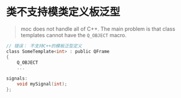 # 类不支持模类定义板泛型

> moc does not handle all of C++. The main problem is that class templates cannot have the `Q_OBJECT` macro.

```h
// 错误： 不支持C++的模板泛型定义
class SomeTemplate<int> : public QFrame
{
    Q_OBJECT
    ...

signals:
    void mySignal(int);
};
```
